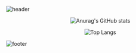 ![header](https://capsule-render.vercel.app/api?type=slice&color=0:E55D87,100:5FC3E4&height=200&section=header&text=✨LyricZen%20Story&fontAlign=70%&fontAlignY=35&fontColor=FFFFFF&fontSize=30&rotate=13&animation=twinkling)

<!--
**LyricZen/LyricZen** is a ✨ _special_ ✨ repository because its `README.md` (this file) appears on your GitHub profile.

Here are some ideas to get you started:

- 🔭 I’m currently working on ...
- 🌱 I’m currently learning ...
- 👯 I’m looking to collaborate on ...
- 🤔 I’m looking for help with ...
- 💬 Ask me about ...
- 📫 How to reach me: ...
- 😄 Pronouns: ...
- ⚡ Fun fact: ...
-->
<div align="center">
  
![Anurag's GitHub stats](https://github-readme-stats.vercel.app/api?username=LyricZen&show_icons=true&theme=ambient_gradient)

</div>
<div align="center">
  
![Top Langs](https://github-readme-stats.vercel.app/api/top-langs/?username=LyricZen&layout=compact&theme=ambient_gradient)

</div>

![footer](https://capsule-render.vercel.app/api?type=slice&color=0:5FC3E4,100:E55D87&height=200&section=footer&text=✨LyricZen%20Story&fontAlign=30%&fontAlignY=65&fontColor=FFFFFF&fontSize=30&rotate=13&animation=twinkling)
